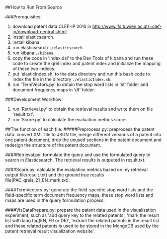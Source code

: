 ##How to Run From Source

###Prerequisites:
1. download patent data CLEF-IP 2010 in http://www.ifs.tuwien.ac.at/~clef-ip/download-central.shtml
1. install elasticsearch.
2. install kibana.
3. run elasticsearch `./elasticsearch`.
4. run kibana `./kibana`.
5. copy the code in 'index.dsl' to the Dev Tools of kibana and run these code to create the qrel index and patent index and initialize the mapping of these two indices.
6. put 'elasticIndex.sh' to the data directory and run this bash code to index the file in the directory `./elasticIndex.sh`.
7. run 'TermVectors.py' to obtain the stop word lists in 'st' folder and document frequency maps in 'df' folder.

###Development Workflow:
1. run 'Retrieval.py' to obtain the retrieval results and write them on file 'result.txt'.
2. run 'Score.py' to calculate the evaluation metrics score.







##The function of each file:
#####Preprocess.py: 
preprocess the patent data. convert XML file to JSON file, merge different versions of a patent into one
patent document, drop the unused sections in the patent document and redesign the structure of the patent document.

####Retrieval.py: 
formulate the query and use the formulated query to search in Elasticsearch. The retrieval results is
outputed in result.txt.

####Score.py: 
calculate the evaluation metrics based on my retrieval output file(result.txt) and the ground true results
file(PAC_qrels_21_EN_mark.txt).

####TermVectors.py: 
generate the field-specific stop word lists and the field-specific term document frequency maps, these
stop word lists and maps are used in the query formulation process.

####VisDataPrepare.py: 
prepare the patent data used in the visualization experiment, such as 'add query key to the related patents',
'mark the result list with lang tag(EN, FR or DE)', 'extract the related patents in the result list and these related patents is used to be stored in the MongoDB used by
the patent retrieval result visualization website'.

